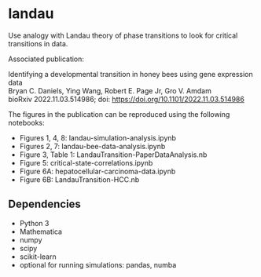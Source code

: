 # landau

Use analogy with Landau theory of phase transitions to look for critical transitions in data.

Associated publication:

Identifying a developmental transition in honey bees using gene expression data  
Bryan C. Daniels, Ying Wang, Robert E. Page Jr, Gro V. Amdam  
bioRxiv 2022.11.03.514986; doi: https://doi.org/10.1101/2022.11.03.514986

The figures in the publication can be reproduced using the following notebooks:

* Figures 1, 4, 8: landau-simulation-analysis.ipynb
* Figures 2, 7: landau-bee-data-analysis.ipynb
* Figure 3, Table 1: LandauTransition-PaperDataAnalysis.nb
* Figure 5: critical-state-correlations.ipynb
* Figure 6A: hepatocellular-carcinoma-data.ipynb
* Figure 6B: LandauTransition-HCC.nb	

## Dependencies
* Python 3
* Mathematica
* numpy
* scipy
* scikit-learn
* optional for running simulations: pandas, numba
